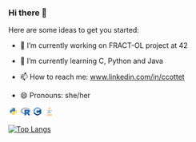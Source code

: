### Hi there 👋
  
Here are some ideas to get you started:

- 🔭 I’m currently working on FRACT-OL project at 42
- 🌱 I’m currently learning C, Python and Java

- 📫 How to reach me: www.linkedin.com/in/ccottet
- 😄 Pronouns: she/her


<code><img height="20" alt="javascript" src="https://raw.githubusercontent.com/github/explore/80688e429a7d4ef2fca1e82350fe8e3517d3494d/topics/python/python.png"></code>
<code><img height="20" alt="typescript" src="https://raw.githubusercontent.com/github/explore/80688e429a7d4ef2fca1e82350fe8e3517d3494d/topics/r/r.png"></code>
<code><img height="20" alt="typescript" src="https://raw.githubusercontent.com/github/explore/80688e429a7d4ef2fca1e82350fe8e3517d3494d/topics/c/c.png"></code>
<code><img height="20" alt="typescript" src="https://raw.githubusercontent.com/github/explore/80688e429a7d4ef2fca1e82350fe8e3517d3494d/topics/java/java.png"></code>





[![Top Langs](https://github-readme-stats.vercel.app/api/top-langs/?username=cosaph&layout=donut-vertical&theme=radical)](https://github.com/anuraghazra/github-readme-stats)
